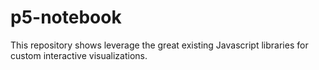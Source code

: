 p5-notebook
===========

This repository shows leverage the great existing Javascript libraries for custom interactive visualizations.
